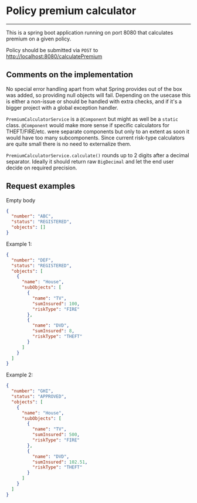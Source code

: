 # Policy premium calculator

---

This is a spring boot application running on port 8080 that calculates premium on a given policy.

Policy should be submitted via `POST` to <http://localhost:8080/calculatePremium>

## Comments on the implementation

No special error handling apart from what Spring provides out of the box was added, so providing null objects will fail.
Depending on the usecase this is either a non-issue or should be handled with extra checks, and if it's a bigger project
with a global exception handler.

`PremiumCalculatorService` is a `@Component` but might as well be a `static` class. `@Component` would make more sense
if specific calculators for THEFT/FIRE/etc. were separate components but only to an extent as soon it would have too
many subcomponents. Since current risk-type calculators are quite small there is no need to externalize them.

`PremiumCalculatorService.calculate()` rounds up to 2 digits after a decimal separator. Ideally it should return
raw `BigDecimal` and let the end user decide on required precision.

## Request examples

Empty body

```json
{
  "number": "ABC",
  "status": "REGISTERED",
  "objects": []
}
```

Example 1:

```json
{
  "number": "DEF",
  "status": "REGISTERED",
  "objects": [
    {
      "name": "House",
      "subObjects": [
        {
          "name": "TV",
          "sumInsured": 100,
          "riskType": "FIRE"
        },
        {
          "name": "DVD",
          "sumInsured": 8,
          "riskType": "THEFT"
        }
      ]
    }
  ]
}
```

Example 2:

```json
{
  "number": "GHI",
  "status": "APPROVED",
  "objects": [
    {
      "name": "House",
      "subObjects": [
        {
          "name": "TV",
          "sumInsured": 500,
          "riskType": "FIRE"
        },
        {
          "name": "DVD",
          "sumInsured": 102.51,
          "riskType": "THEFT"
        }
      ]
    }
  ]
}
```